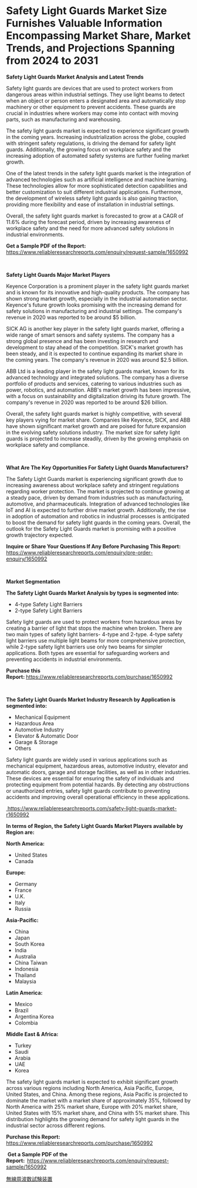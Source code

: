 <p><h1>Safety Light Guards Market Size Furnishes Valuable Information Encompassing Market Share, Market Trends, and Projections Spanning from 2024 to 2031</h1></p><p><strong>Safety Light Guards Market Analysis and Latest Trends</strong></p>
<p><p>Safety light guards are devices that are used to protect workers from dangerous areas within industrial settings. They use light beams to detect when an object or person enters a designated area and automatically stop machinery or other equipment to prevent accidents. These guards are crucial in industries where workers may come into contact with moving parts, such as manufacturing and warehousing.</p><p>The safety light guards market is expected to experience significant growth in the coming years. Increasing industrialization across the globe, coupled with stringent safety regulations, is driving the demand for safety light guards. Additionally, the growing focus on workplace safety and the increasing adoption of automated safety systems are further fueling market growth.</p><p>One of the latest trends in the safety light guards market is the integration of advanced technologies such as artificial intelligence and machine learning. These technologies allow for more sophisticated detection capabilities and better customization to suit different industrial applications. Furthermore, the development of wireless safety light guards is also gaining traction, providing more flexibility and ease of installation in industrial settings.</p><p>Overall, the safety light guards market is forecasted to grow at a CAGR of 11.6% during the forecast period, driven by increasing awareness of workplace safety and the need for more advanced safety solutions in industrial environments.</p></p>
<p><strong>Get a Sample PDF of the Report:&nbsp;</strong> <a href="https://www.reliableresearchreports.com/enquiry/request-sample/1650992">https://www.reliableresearchreports.com/enquiry/request-sample/1650992</a></p>
<p>&nbsp;</p>
<p><strong>Safety Light Guards Major Market Players</strong></p>
<p><p>Keyence Corporation is a prominent player in the safety light guards market and is known for its innovative and high-quality products. The company has shown strong market growth, especially in the industrial automation sector. Keyence's future growth looks promising with the increasing demand for safety solutions in manufacturing and industrial settings. The company's revenue in 2020 was reported to be around $5 billion.</p><p>SICK AG is another key player in the safety light guards market, offering a wide range of smart sensors and safety systems. The company has a strong global presence and has been investing in research and development to stay ahead of the competition. SICK's market growth has been steady, and it is expected to continue expanding its market share in the coming years. The company's revenue in 2020 was around $2.5 billion.</p><p>ABB Ltd is a leading player in the safety light guards market, known for its advanced technology and integrated solutions. The company has a diverse portfolio of products and services, catering to various industries such as power, robotics, and automation. ABB's market growth has been impressive, with a focus on sustainability and digitalization driving its future growth. The company's revenue in 2020 was reported to be around $26 billion.</p><p>Overall, the safety light guards market is highly competitive, with several key players vying for market share. Companies like Keyence, SICK, and ABB have shown significant market growth and are poised for future expansion in the evolving safety solutions industry. The market size for safety light guards is projected to increase steadily, driven by the growing emphasis on workplace safety and compliance.</p></p>
<p>&nbsp;</p>
<p><strong>What Are The Key Opportunities For Safety Light Guards Manufacturers?</strong></p>
<p><p>The Safety Light Guards market is experiencing significant growth due to increasing awareness about workplace safety and stringent regulations regarding worker protection. The market is projected to continue growing at a steady pace, driven by demand from industries such as manufacturing, automotive, and pharmaceuticals. Integration of advanced technologies like IoT and AI is expected to further drive market growth. Additionally, the rise in adoption of automation and robotics in industrial processes is anticipated to boost the demand for safety light guards in the coming years. Overall, the outlook for the Safety Light Guards market is promising with a positive growth trajectory expected.</p></p>
<p><strong>Inquire or Share Your Questions If Any Before Purchasing This Report:</strong> <a href="https://www.reliableresearchreports.com/enquiry/pre-order-enquiry/1650992">https://www.reliableresearchreports.com/enquiry/pre-order-enquiry/1650992</a></p>
<p>&nbsp;</p>
<p><strong>Market Segmentation</strong></p>
<p><strong>The Safety Light Guards Market Analysis by types is segmented into:</strong></p>
<p><ul><li>4-type Safety Light Barriers</li><li>2-type Safety Light Barriers</li></ul></p>
<p><p>Safety light guards are used to protect workers from hazardous areas by creating a barrier of light that stops the machine when broken. There are two main types of safety light barriers- 4-type and 2-type. 4-type safety light barriers use multiple light beams for more comprehensive protection, while 2-type safety light barriers use only two beams for simpler applications. Both types are essential for safeguarding workers and preventing accidents in industrial environments.</p></p>
<p><strong>Purchase this Report:&nbsp;</strong><a href="https://www.reliableresearchreports.com/purchase/1650992">https://www.reliableresearchreports.com/purchase/1650992</a></p>
<p>&nbsp;</p>
<p><strong>The Safety Light Guards Market Industry Research by Application is segmented into:</strong></p>
<p><ul><li>Mechanical Equipment</li><li>Hazardous Area</li><li>Automotive Industry</li><li>Elevator & Automatic Door</li><li>Garage & Storage</li><li>Others</li></ul></p>
<p><p>Safety light guards are widely used in various applications such as mechanical equipment, hazardous areas, automotive industry, elevator and automatic doors, garage and storage facilities, as well as in other industries. These devices are essential for ensuring the safety of individuals and protecting equipment from potential hazards. By detecting any obstructions or unauthorized entries, safety light guards contribute to preventing accidents and improving overall operational efficiency in these applications.</p></p>
<p><a href="https://www.reliableresearchreports.com/safety-light-guards-market-r1650992">&nbsp;https://www.reliableresearchreports.com/safety-light-guards-market-r1650992</a></p>
<p><strong>In terms of Region, the Safety Light Guards Market Players available by Region are:</strong></p>
<p>
    <p> <strong> North America: </strong>
        <ul>
            <li>United States</li>
            <li>Canada</li>
        </ul>
        </p> 
    <p> <strong> Europe: </strong>
        <ul>
            <li>Germany</li>
            <li>France</li>
            <li>U.K.</li>
            <li>Italy</li>
            <li>Russia</li>
        </ul>
        </p> 
    <p> <strong> Asia-Pacific: </strong>
        <ul>
            <li>China</li>
            <li>Japan</li>
            <li>South Korea</li>
            <li>India</li>
            <li>Australia</li>
            <li>China Taiwan</li>
            <li>Indonesia</li>
            <li>Thailand</li>
            <li>Malaysia</li>
        </ul>
        </p> 
    <p> <strong> Latin America: </strong>
        <ul>
            <li>Mexico</li>
            <li>Brazil</li>
            <li>Argentina Korea</li>
            <li>Colombia</li>
        </ul>
        </p> 
    <p> <strong> Middle East & Africa: </strong>
        <ul>
            <li>Turkey</li>
            <li>Saudi</li>
            <li>Arabia</li>
            <li>UAE</li>
            <li>Korea</li>
        </ul>
    </p>
    </p>
<p><p>The safety light guards market is expected to exhibit significant growth across various regions including North America, Asia Pacific, Europe, United States, and China. Among these regions, Asia Pacific is projected to dominate the market with a market share of approximately 35%, followed by North America with 25% market share, Europe with 20% market share, United States with 15% market share, and China with 5% market share. This distribution highlights the growing demand for safety light guards in the industrial sector across different regions.</p></p>
<p><strong>Purchase this Report: </strong><a href="https://www.reliableresearchreports.com/purchase/1650992">https://www.reliableresearchreports.com/purchase/1650992</a></p>
<p>&nbsp;<strong>Get a Sample PDF of the Report:&nbsp;&nbsp;</strong><a href="https://www.reliableresearchreports.com/enquiry/request-sample/1650992">https://www.reliableresearchreports.com/enquiry/request-sample/1650992</a></p>
<p><strong></strong></p>
<p><p><a href="https://github.com/lily-u-genius/Market-Research-Report-List-1/blob/main/868974527928.md">無線周波数試験装置</a></p></p>